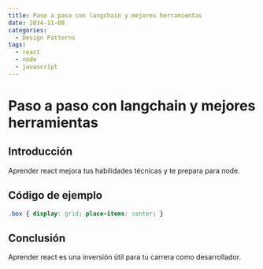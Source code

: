 ```yaml
---
title: Paso a paso con langchain y mejores herramientas
date: 2034-11-08
categories:
  - Design Patterns
tags:
  - react
  - node
  - javascript
---
```


# Paso a paso con langchain y mejores herramientas

## Introducción

Aprender react mejora tus habilidades técnicas y te prepara para node.

## Código de ejemplo

```css
.box { display: grid; place-items: center; }
```

## Conclusión

Aprender react es una inversión útil para tu carrera como desarrollador.